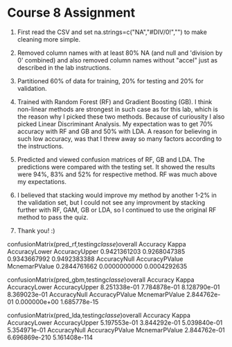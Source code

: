 # Course 8 Assignment

1. First read the CSV and set na.strings=c("NA","#DIV/0!","") to make cleaning more simple.

2. Removed column names with at least 80% NA (and null and 'division by 0' combined) and also removed column names without "accel" just as described in the lab instructions.

3. Partitioned 60% of data for training, 20% for testing and 20% for validation.

4. Trained with Random Forest (RF) and Gradient Boosting (GB). I think non-linear methods are strongest in such case as for this lab, which is the reason why I picked these two methods. Because of curiousity I also picked Linear Discriminant Analysis. My expectation was to get 70% accuracy with RF and GB and 50% with LDA. A reason for believing in such low accuracy, was that I threw away so many factors according to the instructions.

5. Predicted and viewed confusion matrices of RF, GB and LDA. The predictions were compared with the testing set. It showed the results were 94%, 83% and 52% for respective method. RF was much above my expectations.

6. I believed that stacking would improve my method by another 1-2% in the validation set, but I could not see any improvment by stacking further with RF, GAM, GB or LDA, so I continued to use the original RF method to pass the quiz.

7. Thank you! :)

confusionMatrix(pred_rf,testing$classe)$overall
      Accuracy          Kappa  AccuracyLower  AccuracyUpper 
  0.9421361203   0.9268047385   0.9343667992   0.9492383388 
  AccuracyNull AccuracyPValue  McnemarPValue 
  0.2844761662   0.0000000000   0.0004292635 


confusionMatrix(pred_gbm,testing$classe)$overall
      Accuracy          Kappa  AccuracyLower  AccuracyUpper 
  8.251338e-01   7.784878e-01   8.128790e-01   8.369023e-01 
  AccuracyNull AccuracyPValue  McnemarPValue 
  2.844762e-01   0.000000e+00   1.685778e-15 


confusionMatrix(pred_lda,testing$classe)$overall
      Accuracy          Kappa  AccuracyLower  AccuracyUpper 
  5.197553e-01   3.844292e-01   5.039840e-01   5.354971e-01 
  AccuracyNull AccuracyPValue  McnemarPValue 
  2.844762e-01  6.696869e-210  5.161408e-114 
